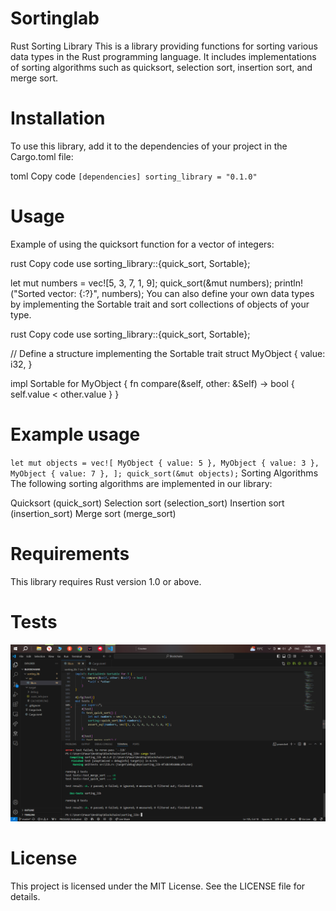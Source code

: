 # Sortinglab
Rust Sorting Library
This is a library providing functions for sorting various data types in the Rust programming language. It includes implementations of sorting algorithms such as quicksort, selection sort, insertion sort, and merge sort.

# Installation
To use this library, add it to the dependencies of your project in the Cargo.toml file:

toml
Copy code
`
[dependencies]
sorting_library = "0.1.0"
`
# Usage
Example of using the quicksort function for a vector of integers:

rust
Copy code
use sorting_library::{quick_sort, Sortable};

let mut numbers = vec![5, 3, 7, 1, 9];
quick_sort(&mut numbers);
println!("Sorted vector: {:?}", numbers);
You can also define your own data types by implementing the Sortable trait and sort collections of objects of your type.

rust
Copy code
use sorting_library::{quick_sort, Sortable};

// Define a structure implementing the Sortable trait
struct MyObject {
    value: i32,
}

impl Sortable for MyObject {
    fn compare(&self, other: &Self) -> bool {
        self.value < other.value
    }
}

# Example usage
`
let mut objects = vec![
    MyObject { value: 5 },
    MyObject { value: 3 },
    MyObject { value: 7 },
];
quick_sort(&mut objects);
`
Sorting Algorithms
The following sorting algorithms are implemented in our library:

Quicksort (quick_sort)
Selection sort (selection_sort)
Insertion sort (insertion_sort)
Merge sort (merge_sort)
# Requirements
This library requires Rust version 1.0 or above.
# Tests
 <img src=https://github.com/Rakhat2131/sortinglab/raw/main/images/2024-04-20_23-36-00.png><br>
# License
This project is licensed under the MIT License. See the LICENSE file for details.
